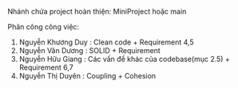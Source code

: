 Nhánh chứa project hoàn thiện: MiniProject hoặc main

Phân công công việc:
1. Nguyễn Khương Duy        :        Clean code  + Requirement 4,5            
2. Nguyễn Văn Dương         :        SOLID       + Requirement 
3. Nguyễn Hữu Giang         :        Các vấn đề khác của codebase(mục 2.5) + Requirement 6,7 
4. Nguyễn Thị Duyên         :        Coupling + Cohesion
